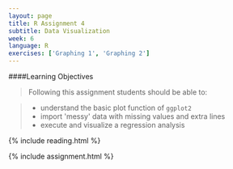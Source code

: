 ```yaml
---
layout: page
title: R Assignment 4
subtitle: Data Visualization
week: 6
language: R
exercises: ['Graphing 1', 'Graphing 2']
---
```


####Learning Objectives

> Following this assignment students should be able to:

> - understand the basic plot function of `ggplot2`
> - import 'messy' data with missing values and extra lines
> - execute and visualize a regression analysis

{% include reading.html %}

{% include assignment.html %}
